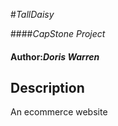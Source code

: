 #_TallDaisy_

####_CapStone Project_

#### Author:_**Doris Warren**_

## Description
An ecommerce website 
